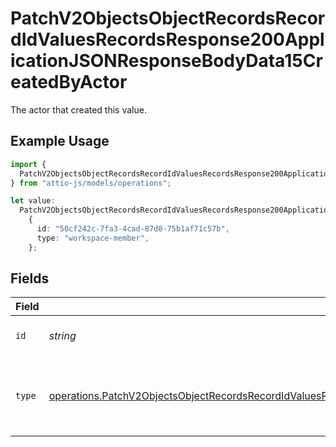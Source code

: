 # PatchV2ObjectsObjectRecordsRecordIdValuesRecordsResponse200ApplicationJSONResponseBodyData15CreatedByActor

The actor that created this value.

## Example Usage

```typescript
import {
  PatchV2ObjectsObjectRecordsRecordIdValuesRecordsResponse200ApplicationJSONResponseBodyData15CreatedByActor,
} from "attio-js/models/operations";

let value:
  PatchV2ObjectsObjectRecordsRecordIdValuesRecordsResponse200ApplicationJSONResponseBodyData15CreatedByActor =
    {
      id: "50cf242c-7fa3-4cad-87d0-75b1af71c57b",
      type: "workspace-member",
    };
```

## Fields

| Field                                                                                                                                                                                                                                      | Type                                                                                                                                                                                                                                       | Required                                                                                                                                                                                                                                   | Description                                                                                                                                                                                                                                |
| ------------------------------------------------------------------------------------------------------------------------------------------------------------------------------------------------------------------------------------------ | ------------------------------------------------------------------------------------------------------------------------------------------------------------------------------------------------------------------------------------------ | ------------------------------------------------------------------------------------------------------------------------------------------------------------------------------------------------------------------------------------------ | ------------------------------------------------------------------------------------------------------------------------------------------------------------------------------------------------------------------------------------------ |
| `id`                                                                                                                                                                                                                                       | *string*                                                                                                                                                                                                                                   | :heavy_minus_sign:                                                                                                                                                                                                                         | An ID to identify the actor.                                                                                                                                                                                                               |
| `type`                                                                                                                                                                                                                                     | [operations.PatchV2ObjectsObjectRecordsRecordIdValuesRecordsResponse200ApplicationJSONResponseBodyData15Type](../../models/operations/patchv2objectsobjectrecordsrecordidvaluesrecordsresponse200applicationjsonresponsebodydata15type.md) | :heavy_minus_sign:                                                                                                                                                                                                                         | The type of actor. [Read more information on actor types here](/docs/actors).                                                                                                                                                              |